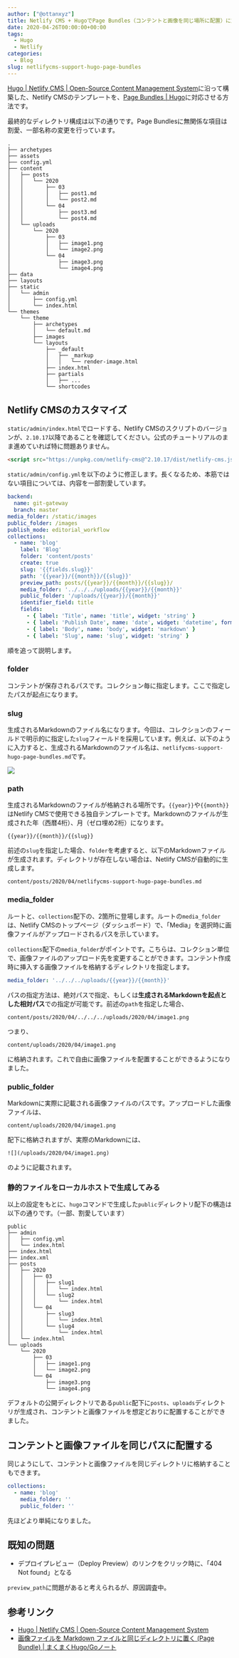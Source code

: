 ```yaml
---
author: ["@ottanxyz"]
title: Netlify CMS + HugoでPage Bundles（コンテントと画像を同じ場所に配置）に対応する
date: 2020-04-26T00:00:00+00:00
tags:
  - Hugo
  - Netlify
categories:
  - Blog
slug: netlifycms-support-hugo-page-bundles
---
```

[Hugo | Netlify CMS | Open-Source Content Management System](https://www.netlifycms.org/docs/hugo/)に沿って構築した、Netlify CMSのテンプレートを、[Page Bundles | Hugo](https://gohugo.io/content-management/page-bundles/)に対応させる方法です。

最終的なディレクトリ構成は以下の通りです。Page Bundlesに無関係な項目は割愛、一部名称の変更を行っています。

```text
.
├── archetypes
├── assets
├── config.yml
├── content
│   ├── posts
│   │   └── 2020
│   │       ├── 03
│   │       │   ├── post1.md
│   │       │   └── post2.md
│   │       └── 04
│   │           ├── post3.md
│   │           └── post4.md
│   └── uploads
│       └── 2020
│           ├── 03
│           │   ├── image1.png
│           │   └── image2.png
│           └── 04
│               ├── image3.png
│               └── image4.png
├── data
├── layouts
├── static
│   └── admin
│       ├── config.yml
│       └── index.html
└── themes
    └── theme
        ├── archetypes
        │   └── default.md
        ├── images
        └── layouts
            ├── _default
            │   ├── _markup
            │   │   └── render-image.html
            ├── index.html
            ├── partials
            │   ├── ...
            └── shortcodes
```

## Netlify CMSのカスタマイズ

`static/admin/index.html`でロードする、Netlify CMSのスクリプトのバージョンが、`2.10.17`以降であることを確認してください。公式のチュートリアルのまま進めていれば特に問題ありません。

```html
<script src="https://unpkg.com/netlify-cms@^2.10.17/dist/netlify-cms.js"></script>
```

`static/admin/config.yml`を以下のように修正します。長くなるため、本筋ではない項目については、内容を一部割愛しています。

```yaml
backend:
  name: git-gateway
  branch: master
media_folder: /static/images
public_folder: /images
publish_mode: editorial_workflow
collections:
  - name: 'blog'
    label: 'Blog'
    folder: 'content/posts'
    create: true
    slug: '{{fields.slug}}'
    path: '{{year}}/{{month}}/{{slug}}'
    preview_path: posts/{{year}}/{{month}}/{{slug}}/
    media_folder: '../../../uploads/{{year}}/{{month}}'
    public_folder: '/uploads/{{year}}/{{month}}'
    identifier_field: title
    fields:
      - { label: 'Title', name: 'title', widget: 'string' }
      - { label: 'Publish Date', name: 'date', widget: 'datetime', format: 'YYYY-MM-DD' }
      - { label: 'Body', name: 'body', widget: 'markdown' }
      - { label: 'Slug', name: 'slug', widget: 'string' }
```

順を追って説明します。

### folder

コンテントが保存されるパスです。コレクション毎に指定します。ここで指定したパスが起点になります。

### slug

生成されるMarkdownのファイル名になります。今回は、コレクションのフィールドで明示的に指定した`slug`フィールドを採用しています。例えば、以下のように入力すると、生成されるMarkdownのファイル名は、`netlifycms-support-hugo-page-bundles.md`です。

![](/uploads/2020/04/screenshot-2020-04-11-11.18.12.png)

### path

生成されるMarkdownのファイルが格納される場所です。`{{year}}`や`{{month}}`はNetlify CMSで使用できる独自テンプレートです。Markdownのファイルが生成された年（西暦4桁）、月（ゼロ埋め2桁）になります。

```text
{{year}}/{{month}}/{{slug}}
```

前述の`slug`を指定した場合、`folder`を考慮すると、以下のMarkdownファイルが生成されます。ディレクトリが存在しない場合は、Netlify CMSが自動的に生成します。

```text
content/posts/2020/04/netlifycms-support-hugo-page-bundles.md
```

### media_folder

ルートと、`collections`配下の、2箇所に登場します。ルートの`media_folder`は、Netlify CMSのトップページ（ダッシュボード）で、「Media」を選択時に画像ファイルがアップロードされるパスを示しています。

`collections`配下の`media_folder`がポイントです。こちらは、コレクション単位で、画像ファイルのアップロード先を変更することができます。コンテント作成時に挿入する画像ファイルを格納するディレクトリを指定します。

```yaml
media_folder: '../../../uploads/{{year}}/{{month}}'
```

パスの指定方法は、絶対パスで指定、もしくは**生成されるMarkdownを起点とした相対パス**での指定が可能です。前述の`path`を指定した場合、

```text
content/posts/2020/04/../../../uploads/2020/04/image1.png
```

つまり、

```text
content/uploads/2020/04/image1.png
```

に格納されます。これで自由に画像ファイルを配置することができるようになりました。

### public_folder

Markdownに実際に記載される画像ファイルのパスです。アップロードした画像ファイルは、

```text
content/uploads/2020/04/image1.png
```

配下に格納されますが、実際のMarkdownには、

```text
![](/uploads/2020/04/image1.png)
```

のように記載されます。

### 静的ファイルをローカルホストで生成してみる

以上の設定をもとに、`hugo`コマンドで生成した`public`ディレクトリ配下の構造は以下の通りです。（一部、割愛しています）

```text
public
├── admin
│   ├── config.yml
│   └── index.html
├── index.html
├── index.xml
├── posts
│   ├── 2020
│   │   ├── 03
│   │   │   ├── slug1
│   │   │   │   └── index.html
│   │   │   └── slug2
│   │   │       └── index.html
│   │   └── 04
│   │       ├── slug3
│   │       │   └── index.html
│   │       └── slug4
│   │           └── index.html
│   └── index.html
└── uploads
    └── 2020
        ├── 03
        │   ├── image1.png
        │   └── image2.png
        └── 04
            ├── image3.png
            └── image4.png
```

デフォルトの公開ディレクトリである`public`配下に`posts`、`uploads`ディレクトリが生成され、コンテントと画像ファイルを想定どおりに配置することができました。

## コンテントと画像ファイルを同じパスに配置する

同じようにして、コンテントと画像ファイルを同じディレクトリに格納することもできます。

```yml
collections:
  - name: 'blog'
    media_folder: ''
    public_folder: ''
```

先ほどより単純になりました。

## 既知の問題

* デプロイプレビュー（Deploy Preview）のリンクをクリック時に、「404 Not found」となる

`preview_path`に問題があると考えられるが、原因調査中。

## 参考リンク

* [Hugo | Netlify CMS | Open-Source Content Management System](https://www.netlifycms.org/docs/hugo/)
* [画像ファイルを Markdown ファイルと同じディレクトリに置く (Page Bundle) | まくまくHugo/Goノート](https://maku77.github.io/hugo/misc/page-bundle.html)
